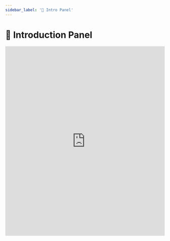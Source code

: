 ```yaml
---
sidebar_label: '👋 Intro Panel'
---
```


# 👋 Introduction Panel

<iframe width="100%" height="600px" src="https://www.youtube.com/embed/25lAt4JxVVM" title="YouTube video player" frameborder="0" allow="accelerometer; autoplay; clipboard-write; encrypted-media; gyroscope; picture-in-picture" allowfullscreen></iframe>